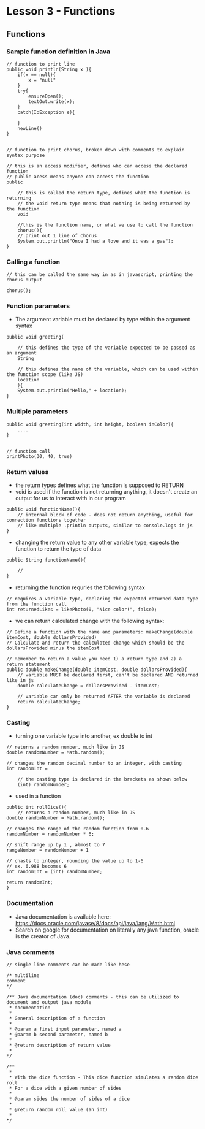# Lesson 3 - Functions

## Functions

### Sample function definition in Java

```
// function to print line
public void println(String x ){
	if(x == null){
		x = "null"
	}
	try{
		ensureOpen();
		textOut.write(x);
	}
	catch(IoException e){

	}
	newLine()
}


// function to print chorus, broken down with comments to explain syntax purpose

// this is an access modifier, defines who can access the declared function
// public acess means anyone can access the function
public 
	
	// this is called the return type, defines what the function is returning
	// the void return type means that nothing is being returned by the function
	void 
	
	//this is the function name, or what we use to call the function
	chorus(){
	// print out 1 line of chorus
	System.out.println("Once I had a love and it was a gas");
}
```

### Calling a function

```
// this can be called the same way in as in javascript, printing the chorus output

chorus();
```

### Function parameters

- The argument variable must be declared by type within the argument syntax
```
public void greeting(
	
	// this defines the type of the variable expected to be passed as an argument
	String 
	
	// this defines the name of the variable, which can be used within the function scope (like JS)
	location
	){
	System.out.println("Hello," + location);
}
```

### Multiple parameters

```
public void greeting(int width, int height, boolean inColor){
	....
}


// function call
printPhoto(30, 40, true)
```

### Return values

- the return types defines what the function is supposed to RETURN
- void is used if the function is not returning anything, it doesn't create an output for us to interact with in our program
```
public void functionName(){
	// internal block of code - does not return anything, useful for connection functions together
	// like multiple .println outputs, similar to console.logs in js
}
```
- changing the return value to any other variable type, expects the function to return the type of data
```
public String functionName(){

	//
}
```

- returning the function requries the following syntax
```
// requires a variable type, declaring the expected returned data type from the function call
int returnedLikes = likePhoto(0, "Nice color!", false);
```

- we can return calculated change with the following syntax:
```
// Define a function with the name and parameters: makeChange(double itemCost, double dollarsProvided)
// Calculate and return the calculated change which should be the dollarsProvided minus the itemCost

// Remember to return a value you need 1) a return type and 2) a return statement
public double makeChange(double itemCost, double dollarsProvided){
    // variable MUST be declared first, can't be declared AND returned like in js
    double calculateChange = dollarsProvided - itemCost;

    // variable can only be returned AFTER the variable is declared
    return calculateChange;
}

```

### Casting

- turning one variable type into another, ex double to int
```
// returns a random number, much like in JS
double randomNumber = Math.random();

// changes the random decimal number to an integer, with casting
int randomInt = 
	
	// the casting type is declared in the brackets as shown below
	(int) randomNumber;
```

- used in a function

```
public int rollDice(){
	// returns a random number, much like in JS
double randomNumber = Math.random();

// changes the range of the random function from 0-6
randomNumber = randomNumber * 6;

// shift range up by 1 , almost to 7
rangeNumber = randomNumber + 1

// chasts to integer, rounding the value up to 1-6
// ex. 6.988 becomes 6
int randomInt = (int) randomNumber;

return randomInt;
}
```

### Documentation

- Java documentation is available here: https://docs.oracle.com/javase/8/docs/api/java/lang/Math.html
- Search on google for documentation on literally any java function, oracle is the creator of Java.

### Java comments

```
// single line comments can be made like hese

/* multiline 
comment
*/

/** Java documentation (doc) comments - this can be utilized to document and output java module
 * documentation
 *
 * General description of a function
 *
 * @param a first input parameter, named a
 * @param b second parameter, named b
 *
 * @return description of return value
 *
*/

/** 
 *
 * With the dice function - This dice function simulates a random dice roll
 * For a dice with a given number of sides
 *
 * @param sides the number of sides of a dice
 *
 * @return random roll value (an int)
 *
*/

```